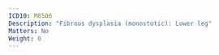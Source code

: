 ```yaml
---
ICD10: M8506
Description: "Fibrous dysplasia (monostotic): Lower leg"
Matters: No
Weight: 0
---
```


